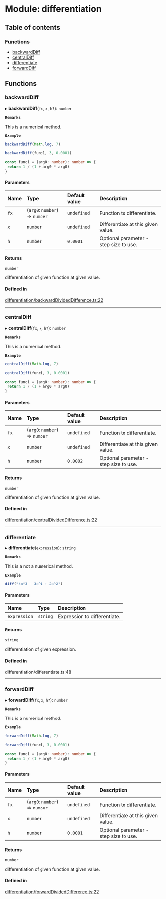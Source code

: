 # Module: differentiation

## Table of contents

### Functions

- [backwardDiff](../wiki/differentiation#backwarddiff)
- [centralDiff](../wiki/differentiation#centraldiff)
- [differentiate](../wiki/differentiation#differentiate)
- [forwardDiff](../wiki/differentiation#forwarddiff)

## Functions

### backwardDiff

▸ **backwardDiff**(`fx`, `x`, `h?`): `number`

**`Remarks`**

This is a numerical method.

**`Example`**

```ts
backwardDiff(Math.log, 7)

backwardDiff(func1, 3, 0.0001)

const func1 = (arg0: number): number => {
 return 1 / (1 + arg0 * arg0)
}
```

#### Parameters

| Name | Type | Default value | Description |
| :------ | :------ | :------ | :------ |
| `fx` | (`arg0`: `number`) => `number` | `undefined` | Function to differentiate. |
| `x` | `number` | `undefined` | Differentiate at this given value. |
| `h` | `number` | `0.0001` | Optional parameter - step size to use. |

#### Returns

`number`

differentiation of given function at given value.

#### Defined in

[differentiation/backwardDividedDifference.ts:22](https://github.com/RohitSingh107/calculus-algorithms/blob/ffec256/src/differentiation/backwardDividedDifference.ts#L22)

___

### centralDiff

▸ **centralDiff**(`fx`, `x`, `h?`): `number`

**`Remarks`**

This is a numerical method.

**`Example`**

```ts
centralDiff(Math.log, 7)

centralDiff(func1, 3, 0.0001)

const func1 = (arg0: number): number => {
 return 1 / (1 + arg0 * arg0)
}
```

#### Parameters

| Name | Type | Default value | Description |
| :------ | :------ | :------ | :------ |
| `fx` | (`arg0`: `number`) => `number` | `undefined` | Function to differentiate. |
| `x` | `number` | `undefined` | Differentiate at this given value. |
| `h` | `number` | `0.0002` | Optional parameter - step size to use. |

#### Returns

`number`

differentiation of given function at given value.

#### Defined in

[differentiation/centralDividedDifference.ts:22](https://github.com/RohitSingh107/calculus-algorithms/blob/ffec256/src/differentiation/centralDividedDifference.ts#L22)

___

### differentiate

▸ **differentiate**(`expression`): `string`

**`Remarks`**

This is a not a numerical method.

**`Example`**

```ts
diff("4x^3 - 3x^1 + 2x^2")
```

#### Parameters

| Name | Type | Description |
| :------ | :------ | :------ |
| `expression` | `string` | Expression to differentiate. |

#### Returns

`string`

differentiation of given expression.

#### Defined in

[differentiation/differentiate.ts:48](https://github.com/RohitSingh107/calculus-algorithms/blob/ffec256/src/differentiation/differentiate.ts#L48)

___

### forwardDiff

▸ **forwardDiff**(`fx`, `x`, `h?`): `number`

**`Remarks`**

This is a numerical method.

**`Example`**

```ts
forwardDiff(Math.log, 7)

forwardDiff(func1, 3, 0.0001)

const func1 = (arg0: number): number => {
 return 1 / (1 + arg0 * arg0)
}
```

#### Parameters

| Name | Type | Default value | Description |
| :------ | :------ | :------ | :------ |
| `fx` | (`arg0`: `number`) => `number` | `undefined` | Function to differentiate. |
| `x` | `number` | `undefined` | Differentiate at this given value. |
| `h` | `number` | `0.0001` | Optional parameter - step size to use. |

#### Returns

`number`

differentiation of given function at given value.

#### Defined in

[differentiation/forwardDividedDifference.ts:22](https://github.com/RohitSingh107/calculus-algorithms/blob/ffec256/src/differentiation/forwardDividedDifference.ts#L22)
